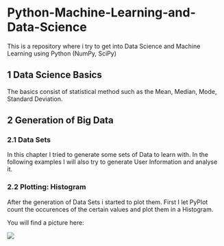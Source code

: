 # Python-Machine-Learning-and-Data-Science
This is a repository where i try to get into Data Science and Machine Learning using Python (NumPy, SciPy)

## 1 Data Science Basics

The basics consist of statistical method such as the Mean, Median, Mode, Standard Deviation.

## 2 Generation of Big Data

### 2.1 Data Sets
In this chapter I tried to generate some sets of Data
to learn with. In the following examples I will also try
to generate User Information and analyse it.

### 2.2 Plotting: Histogram
After the generation of Data Sets i started to plot them.
First I let PyPlot count the occurences of the certain
values and plot them in a Histogram.

You will find a picture here:

![]("Data_Distribution/Histogram.png")